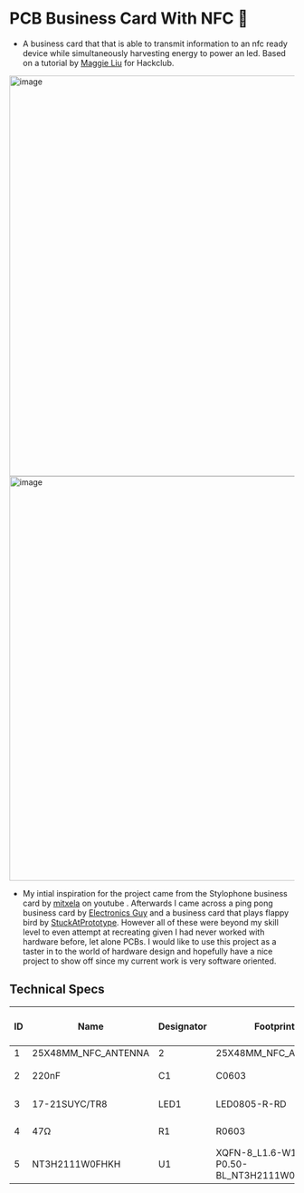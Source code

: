# PCB Business Card With NFC 🛜
- A business card that that is able to transmit information to an nfc ready device while simultaneously harvesting energy to power an led. Based on a tutorial by [Maggie Liu](https://jams.hackclub.com/jam/hacker-card) for Hackclub.
<img width="1275" height="707" alt="image" src="https://github.com/user-attachments/assets/29af9c76-8ae3-4a5c-b8d0-004a1fe6c62f" />
<img width="1286" height="714" alt="image" src="https://github.com/user-attachments/assets/f59373c4-8d3e-48e6-8fb1-7da39d370981" />

- My intial inspiration for the project came from the Stylophone business card by [mitxela](https://www.youtube.com/watch?v=zHVrY_xLM3c) on youtube . Afterwards I came across a ping pong business card by [Electronics Guy](https://youtu.be/x8Cdz36BOXc?si=Xfb_3ctz9GYAQnGA) and a business card that plays flappy bird by [StuckAtPrototype](https://youtu.be/y-lWarLUhfg?si=4j23PVfSiszfBYDo). However all of these were beyond my skill level to even attempt at recreating given I had never worked with hardware before, let alone PCBs. I would like to use this project as a taster in to the world of hardware design and hopefully have a nice project to show off since my current work is very software oriented.

## Technical Specs
| ID | Name                  | Designator | Footprint                                         | Quantity | Manufacturer Part | Manufacturer     | Supplier | Supplier Part | Price  | Pins | 3DModel                    | Contributor    | JLCPCB Part Class | link                                                                                     |
|----|-----------------------|------------|---------------------------------------------------|----------|-------------------|------------------|----------|---------------|--------|------|----------------------------|----------------|-------------------|------------------------------------------------------------------------------------------|
| 1  | 25X48MM\_NFC\_ANTENNA | 2          | 25X48MM\_NFC\_ANTENNA                             | 1        |                   |                  |          |               |        | 2    |                            | LoneWalkerWolf |                   |                                                                                          |
| 2  | 220nF                 | C1         | C0603                                             | 1        | CL10B224KA8NNNC   | SAMSUNG\(三星\)    | LCSC     | C21120        | 0\.006 | 2    | C0603\_L1\.6\-W0\.8\-H0\.8 | lcsc           | Basic Part        | https://item\.szlcsc\.com/362304\.html                                                   |
| 3  | 17\-21SUYC/TR8        | LED1       | LED0805\-R\-RD                                    | 1        | KT\-0805黄灯        | KENTO            | LCSC     | C2296         | 0\.012 | 2    | LED0805\-RD                | lcsc           | Basic Part        | https://item\.szlcsc\.com/88042\.html                                                    |
| 4  | 47Ω                   | R1         | R0603                                             | 1        | 0603WAF470JT5E    | UNI\-ROYAL\(厚声\) | LCSC     | C23182        | 0\.001 | 2    | R0603                      | lcsc           | Basic Part        | https://www\.mouser\.in/datasheet/2/447/PYu\_RT\_1\_to\_0\_01\_RoHS\_L\_11\-1669912\.pdf |
| 5  | NT3H2111W0FHKH        | U1         | XQFN\-8\_L1\.6\-W1\.6\-P0\.50\-BL\_NT3H2111W0FHKH | 1        | NT3H2111W0FHKH    | NXP\(恩智浦\)       | LCSC     | C710403       | 0\.695 | 8    |                            | LCSC           | Extended Part     | https://www\.nxp\.com/docs/en/data\-sheet/NT3H2111\_2211\.pdf                            |



